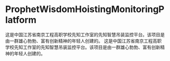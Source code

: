 # ProphetWisdomHoistingMonitoringPlatform
这是中国江苏省南京工程高职学校先知工作室的先知智慧吊装监控平台。该项目是由一群雄心勃勃、富有创新精神的年轻人创建的。
这是中国江苏省南京工程高职学校先知工作室的先知智慧吊装监控平台。该项目是由一群雄心勃勃、富有创新精神的年轻人创建的。

